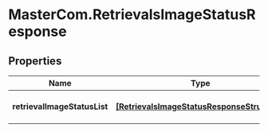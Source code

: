 # MasterCom.RetrievalsImageStatusResponse

## Properties

Name | Type | Description | Notes
------------ | ------------- | ------------- | -------------
**retrievalImageStatusList** | [**[RetrievalsImageStatusResponseStructure]**](RetrievalsImageStatusResponseStructure.md) | Status of fulfillment images | [optional] 


